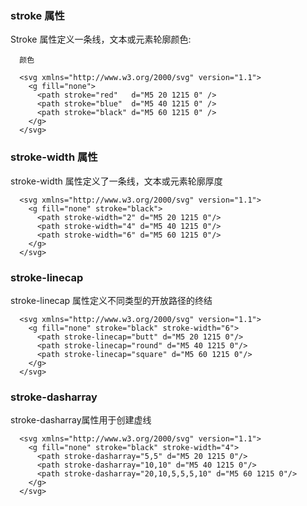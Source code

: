 ### stroke 属性

Stroke 属性定义一条线，文本或元素轮廓颜色:  

```
  颜色

  <svg xmlns="http://www.w3.org/2000/svg" version="1.1">
    <g fill="none">
      <path stroke="red"   d="M5 20 1215 0" />
      <path stroke="blue"  d="M5 40 1215 0" />
      <path stroke="black" d="M5 60 1215 0" />
    </g>
  </svg>
```


### stroke-width 属性

stroke-width 属性定义了一条线，文本或元素轮廓厚度  

```
  <svg xmlns="http://www.w3.org/2000/svg" version="1.1">
    <g fill="none" stroke="black">
      <path stroke-width="2" d="M5 20 1215 0"/>
      <path stroke-width="4" d="M5 40 1215 0"/>
      <path stroke-width="6" d="M5 60 1215 0"/>
    </g>
  </svg>
```

### stroke-linecap

stroke-linecap 属性定义不同类型的开放路径的终结  

```
  <svg xmlns="http://www.w3.org/2000/svg" version="1.1">
    <g fill="none" stroke="black" stroke-width="6">
      <path stroke-linecap="butt" d="M5 20 1215 0"/>
      <path stroke-linecap="round" d="M5 40 1215 0"/>
      <path stroke-linecap="square" d="M5 60 1215 0"/>
    </g>
  </svg>
```

### stroke-dasharray

stroke-dasharray属性用于创建虚线  

```
  <svg xmlns="http://www.w3.org/2000/svg" version="1.1">
    <g fill="none" stroke="black" stroke-width="4">
      <path stroke-dasharray="5,5" d="M5 20 1215 0"/>
      <path stroke-dasharray="10,10" d="M5 40 1215 0"/>
      <path stroke-dasharray="20,10,5,5,5,10" d="M5 60 1215 0"/>
    </g>
  </svg>
```

